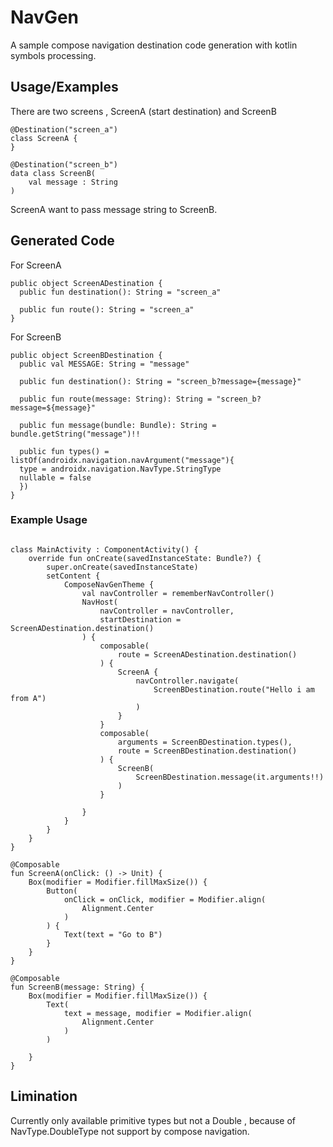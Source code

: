 # NavGen

A sample compose navigation destination code generation with kotlin symbols processing.




## Usage/Examples

There are two screens , ScreenA (start destination) and ScreenB

```
@Destination("screen_a")
class ScreenA {
}
```

```
@Destination("screen_b")
data class ScreenB(
    val message : String
)
```

ScreenA want to pass message string to ScreenB.

## Generated Code

For ScreenA

```
public object ScreenADestination {
  public fun destination(): String = "screen_a"

  public fun route(): String = "screen_a"
}
```


For ScreenB

```
public object ScreenBDestination {
  public val MESSAGE: String = "message"

  public fun destination(): String = "screen_b?message={message}"

  public fun route(message: String): String = "screen_b?message=${message}"

  public fun message(bundle: Bundle): String = bundle.getString("message")!!

  public fun types() = listOf(androidx.navigation.navArgument("message"){
  type = androidx.navigation.NavType.StringType
  nullable = false
  })
}

```

### Example Usage

```

class MainActivity : ComponentActivity() {
    override fun onCreate(savedInstanceState: Bundle?) {
        super.onCreate(savedInstanceState)
        setContent {
            ComposeNavGenTheme {
                val navController = rememberNavController()
                NavHost(
                    navController = navController,
                    startDestination = ScreenADestination.destination()
                ) {
                    composable(
                        route = ScreenADestination.destination()
                    ) {
                        ScreenA {
                            navController.navigate(
                                ScreenBDestination.route("Hello i am from A")
                            )
                        }
                    }
                    composable(
                        arguments = ScreenBDestination.types(),
                        route = ScreenBDestination.destination()
                    ) {
                        ScreenB(
                            ScreenBDestination.message(it.arguments!!)
                        )
                    }

                }
            }
        }
    }
}

@Composable
fun ScreenA(onClick: () -> Unit) {
    Box(modifier = Modifier.fillMaxSize()) {
        Button(
            onClick = onClick, modifier = Modifier.align(
                Alignment.Center
            )
        ) {
            Text(text = "Go to B")
        }
    }
}

@Composable
fun ScreenB(message: String) {
    Box(modifier = Modifier.fillMaxSize()) {
        Text(
            text = message, modifier = Modifier.align(
                Alignment.Center
            )
        )

    }
}
```





## Limination

Currently only available primitive types but not a Double , because of NavType.DoubleType not support by compose navigation.

